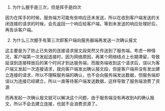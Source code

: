 1. 为什么握手是三次，但是挥手是四次  

因为在挥手的时候，服务端方可能有些响应还未发送，所以在收到客户端发送的关闭连接的请求的时候，会先返回一个响应给客户端，等到未发送的响应处理好后，再告诉客户端。

2. 为什么三次握手有第三次即客户端向服务器端再发送一次确认报文  

这主要是为了防止已失效的连接请求报文段突然又传送到了服务端。考虑一种情况，客户端第一次发起连接时，因为网络原因，再某个网络结点上长期滞留，导致延误到连接释放后的某个时间才到达服务端，而服务端收到这个请求后，误以为客户端又发起一次连接请求，就向客户端发出确认报文段，但是客户端并没有发出建立连接的请求，所以不理睬服务端的确认，也不会向服务端发出数据，但服务端却误以为连接已经建立，所以一直等待客户端发送数据，这样导致了服务端浪费了资源

而再发起一次确认报文就可以解决这个问题，由于服务端没有再收到A的确认报文，所以不会去建立连接，也就不会浪费资源了。
